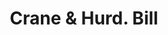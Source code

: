 ---
doi: 10.7916/D8GF25Q3
date_other: '1860'
date_other_textual: 1860-1869
form: printed ephemera
genre:
- Invoices
name:
- Crane & Hurd
object_in_context_url: https://biggert.cul.columbia.edu/items/view/ave_biggert_01728
subject_hierarchical_geographic:
- Bridgeport, Connecticut, United States
subject_name:
- Crane & Hurd
title: Crane & Hurd. Bill
sort_title: Crane & Hurd. Bill
call_number: ave_biggert_01728
coordinates:
- 41.186388888888885,-73.19555555555556
pid: ave_biggert_01728
identifiers: ave_biggert_01728
thumbnail: false
permalink: /biggert/ave_biggert_01728/
layout: iiif-image-page
---